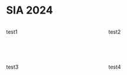 # SIA 2024

<style>
.parent {
    display: grid;
    grid-template-columns: repeat(2, 1fr);
    grid-template-rows: repeat(2, 1fr);
    grid-column-gap: 50px;
    grid-row-gap: 50px;
}
</style>




<div class="parent">

<p> test1 </p>
<p> test2 </p>
<p> test3 </p>
<p> test4 </p>

</div> 
